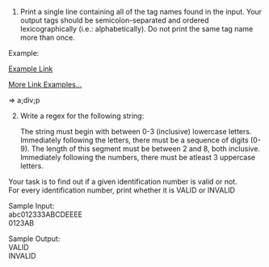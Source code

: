 1. Print a single line containing all of the tag names found in the input. Your output tags should be semicolon-separated and ordered lexicographically (i.e.: alphabetically). Do not print the same tag name more than once.

Example: 

<p><a href="http://www.quackit.com/html/tutorial/html_links.cfm">Example Link</a></p>
<div class="more-info"><a href="http://www.quackit.com/html/examples/html_links_examples.cfm">More Link Examples...</a></div>

=> a;div;p

2. Write a regex for the following string:

	The string must begin with between 0-3 (inclusive) lowercase letters.\
    	Immediately following the letters, there must be a sequence of digits (0-9). The length of this segment must be between 2 and 8, both inclusive.\
    	Immediately following the numbers, there must be atleast 3 uppercase letters.

Your task is to find out if a given identification number is valid or not.\
For every identification number, print whether it is VALID or INVALID

Sample Input:\
abc012333ABCDEEEE\
0123AB

Sample Output:\
VALID\
INVALID
